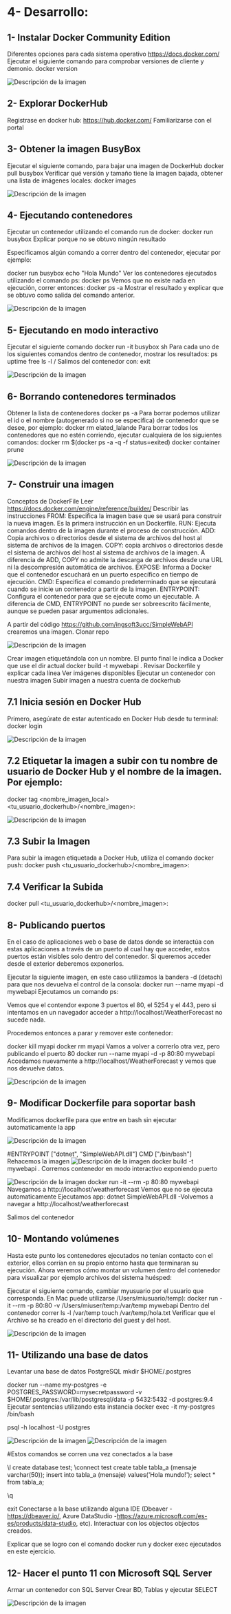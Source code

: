 # 4- Desarrollo:

## 1- Instalar Docker Community Edition
Diferentes opciones para cada sistema operativo
https://docs.docker.com/
Ejecutar el siguiente comando para comprobar versiones de cliente y demonio.
docker version

![Descripción de la imagen](imagen1.jpeg)

## 2- Explorar DockerHub
Registrase en docker hub: https://hub.docker.com/
Familiarizarse con el portal
## 3- Obtener la imagen BusyBox
Ejecutar el siguiente comando, para bajar una imagen de DockerHub
docker pull busybox
Verificar qué versión y tamaño tiene la imagen bajada, obtener una lista de imágenes locales:
docker images

![Descripción de la imagen](imagen2.jpeg)

## 4- Ejecutando contenedores
Ejecutar un contenedor utilizando el comando run de docker:
docker run busybox
Explicar porque no se obtuvo ningún resultado

Especificamos algún comando a correr dentro del contenedor, ejecutar por ejemplo:

docker run busybox echo "Hola Mundo"
Ver los contenedores ejecutados utilizando el comando ps:
docker ps
Vemos que no existe nada en ejecución, correr entonces:
docker ps -a
Mostrar el resultado y explicar que se obtuvo como salida del comando anterior.

![Descripción de la imagen](imagen3.jpeg)

## 5- Ejecutando en modo interactivo
Ejecutar el siguiente comando
docker run -it busybox sh
Para cada uno de los siguientes comandos dentro de contenedor, mostrar los resultados:
ps
uptime
free
ls -l /
Salimos del contenedor con:
exit

![Descripción de la imagen](imagen4.jpeg)


## 6- Borrando contenedores terminados
Obtener la lista de contenedores
docker ps -a
Para borrar podemos utilizar el id o el nombre (autogenerado si no se especifica) de contenedor que se desee, por ejemplo:
docker rm elated_lalande
Para borrar todos los contenedores que no estén corriendo, ejecutar cualquiera de los siguientes comandos:
docker rm $(docker ps -a -q -f status=exited)
docker container prune

![Descripción de la imagen](imagen5.jpeg)

## 7- Construir una imagen

Conceptos de DockerFile
Leer https://docs.docker.com/engine/reference/builder/
Describir las instrucciones
FROM: Especifica la imagen base que se usará para construir la nueva imagen. Es la primera instrucción en un Dockerfile.
RUN: Ejecuta comandos dentro de la imagen durante el proceso de construcción.
ADD: Copia archivos o directorios desde el sistema de archivos del host al sistema de archivos de la imagen.
COPY:  copia archivos o directorios desde el sistema de archivos del host al sistema de archivos de la imagen. A diferencia de ADD, COPY no admite la descarga de archivos desde una URL ni la descompresión automática de archivos.
EXPOSE: Informa a Docker que el contenedor escuchará en un puerto específico en tiempo de ejecución.
CMD: Especifica el comando predeterminado que se ejecutará cuando se inicie un contenedor a partir de la imagen.
ENTRYPOINT:  Configura el contenedor para que se ejecute como un ejecutable. A diferencia de CMD, ENTRYPOINT no puede ser sobreescrito fácilmente, aunque se pueden pasar argumentos adicionales.


A partir del código https://github.com/ingsoft3ucc/SimpleWebAPI crearemos una imagen.
Clonar repo

![Descripción de la imagen](imagen6.jpeg)

Crear imagen etiquetándola con un nombre. El punto final le indica a Docker que use el dir actual
docker build -t mywebapi .
Revisar Dockerfile y explicar cada línea
Ver imágenes disponibles
Ejecutar un contenedor con nuestra imagen
Subir imagen a nuestra cuenta de dockerhub
## 7.1 Inicia sesión en Docker Hub
Primero, asegúrate de estar autenticado en Docker Hub desde tu terminal:
docker login

![Descripción de la imagen](imagen7.jpeg)

## 7.2 Etiquetar la imagen a subir con tu nombre de usuario de Docker Hub y el nombre de la imagen. Por ejemplo:
docker tag <nombre_imagen_local> <tu_usuario_dockerhub>/<nombre_imagen>:<tag>

![Descripción de la imagen](imagen8.jpeg)

## 7.3 Subir la Imagen
Para subir la imagen etiquetada a Docker Hub, utiliza el comando docker push:
docker push <tu_usuario_dockerhub>/<nombre_imagen>:<tag>


## 7.4 Verificar la Subida
docker pull <tu_usuario_dockerhub>/<nombre_imagen>:<tag>
## 8- Publicando puertos
En el caso de aplicaciones web o base de datos donde se interactúa con estas aplicaciones a través de un puerto al cual hay que acceder, estos puertos están visibles solo dentro del contenedor. Si queremos acceder desde el exterior deberemos exponerlos.

Ejecutar la siguiente imagen, en este caso utilizamos la bandera -d (detach) para que nos devuelva el control de la consola:
docker run --name myapi -d mywebapi
Ejecutamos un comando ps:

Vemos que el contendor expone 3 puertos el 80, el 5254 y el 443, pero si intentamos en un navegador acceder a http://localhost/WeatherForecast no sucede nada.

Procedemos entonces a parar y remover este contenedor:

docker kill myapi
docker rm myapi
Vamos a volver a correrlo otra vez, pero publicando el puerto 80
docker run --name myapi -d -p 80:80 mywebapi
Accedamos nuevamente a http://localhost/WeatherForecast y vemos que nos devuelve datos.

![Descripción de la imagen](imagen8.jpeg)

## 9- Modificar Dockerfile para soportar bash
Modificamos dockerfile para que entre en bash sin ejecutar automaticamente la app

![Descripción de la imagen](imagen9.jpeg)

#ENTRYPOINT ["dotnet", "SimpleWebAPI.dll"]
CMD ["/bin/bash"]
Rehacemos la imagen
![Descripción de la imagen](imagen10.jpeg)
docker build -t mywebapi .
Corremos contenedor en modo interactivo exponiendo puerto

![Descripción de la imagen](imagen11.jpeg)
docker run -it --rm -p 80:80 mywebapi
Navegamos a http://localhost/weatherforecast
Vemos que no se ejecuta automaticamente
Ejecutamos app:
dotnet SimpleWebAPI.dll
-Volvemos a navegar a http://localhost/weatherforecast

Salimos del contenedor
## 10- Montando volúmenes
Hasta este punto los contenedores ejecutados no tenían contacto con el exterior, ellos corrían en su propio entorno hasta que terminaran su ejecución. Ahora veremos cómo montar un volumen dentro del contenedor para visualizar por ejemplo archivos del sistema huésped:

Ejecutar el siguiente comando, cambiar myusuario por el usuario que corresponda. En Mac puede utilizarse /Users/miusuario/temp):
docker run -it --rm -p 80:80 -v /Users/miuser/temp:/var/temp  mywebapi
Dentro del contenedor correr
ls -l /var/temp
touch /var/temp/hola.txt
Verificar que el Archivo se ha creado en el directorio del guest y del host.

![Descripción de la imagen](imagen12.jpeg)

## 11- Utilizando una base de datos
Levantar una base de datos PostgreSQL
mkdir $HOME/.postgres

docker run --name my-postgres -e POSTGRES_PASSWORD=mysecretpassword -v $HOME/.postgres:/var/lib/postgresql/data -p 5432:5432 -d postgres:9.4
Ejecutar sentencias utilizando esta instancia
docker exec -it my-postgres /bin/bash

psql -h localhost -U postgres

![Descripción de la imagen](imagen13.jpeg)
![Descripción de la imagen](imagen14.jpeg)

#Estos comandos se corren una vez conectados a la base

\l
create database test;
\connect test
create table tabla_a (mensaje varchar(50));
insert into tabla_a (mensaje) values('Hola mundo!');
select * from tabla_a;

\q

exit
Conectarse a la base utilizando alguna IDE (Dbeaver - https://dbeaver.io/, Azure DataStudio -https://azure.microsoft.com/es-es/products/data-studio, etc). Interactuar con los objectos objectos creados.

Explicar que se logro con el comando docker run y docker exec ejecutados en este ejercicio.

## 12- Hacer el punto 11 con Microsoft SQL Server
Armar un contenedor con SQL Server
Crear BD, Tablas y ejecutar SELECT

![Descripción de la imagen](imagen15.jpeg)
